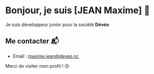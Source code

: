 # Bonjour, je suis [JEAN Maxime] 👋

Je suis développeur junior pour la société **Dévéo**

## Me contacter 📬

- Email : [maxime.jean@deveo.nc](mailto:maxime.jean@deveo.nc)

Merci de visiter mon profil ! 😊
